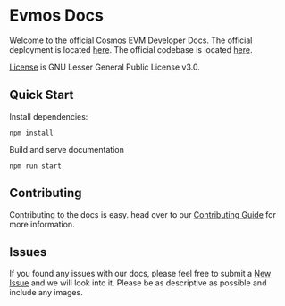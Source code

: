 # Evmos Docs

Welcome to the official Cosmos EVM Developer Docs. The official deployment is located [here](https://evm.cosmos.network).
The official codebase is located [here](https://github.com/cosmos/evm).

[License](./LICENSE) is GNU Lesser General Public License v3.0.

## Quick Start

Install dependencies:

```
npm install
```

Build and serve documentation

```
npm run start
```

## Contributing

Contributing to the docs is easy. head over to our [Contributing Guide](./CONTRIBUTING.md) for more information.

## Issues

If you found any issues with our docs, please feel free to submit a [New Issue](https://github.com/cosmos/evm/issues)
and we will look into it. Please be as descriptive as possible and include any images.
